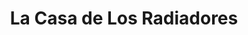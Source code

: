 ---
title: "La Casa de Los Radiadores"
url: /caracas/la-casa-de-los-radiadores/
shop: reparación de automóviles
---
